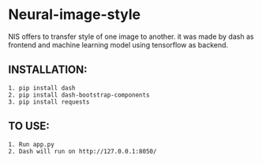 # Neural-image-style 
NIS offers to transfer style of one image to another. it was made by dash as frontend and machine learning model using tensorflow as backend.

## INSTALLATION:
```
1. pip install dash
2. pip install dash-bootstrap-components
3. pip install requests
```
## TO USE:
```
1. Run app.py
2. Dash will run on http://127.0.0.1:8050/

```
